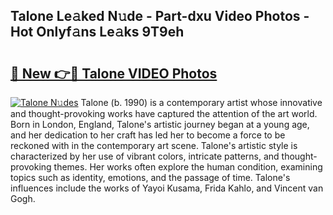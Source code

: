 ## Talone Le𝚊ked N𝚞de - Part-dxu Video Photos - Hot Onlyf𝚊ns Le𝚊ks 9T9eh

# <h2><a href="http://ac37217.deff.icu/?id=Talone">🔗 New 👉🔴 Talone VIDEO Photos</a></h2>

[![Talone N𝚞des](https://i.imgur.com/rIISA9y.gif)](http://ac37217.deff.icu/?id=Talone)
Talone (b. 1990) is a contemporary artist whose innovative and thought-provoking works have captured the attention of the art world. Born in London, England, Talone's artistic journey began at a young age, and her dedication to her craft has led her to become a force to be reckoned with in the contemporary art scene. Talone's artistic style is characterized by her use of vibrant colors, intricate patterns, and thought-provoking themes. Her works often explore the human condition, examining topics such as identity, emotions, and the passage of time. Talone's influences include the works of Yayoi Kusama, Frida Kahlo, and Vincent van Gogh.
